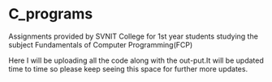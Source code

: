 # C_programs
Assignments provided by SVNIT College for 1st year students studying the subject Fundamentals of Computer Programming(FCP)


Here I will be uploading all the code along with the out-put.It will be updated time to time so please keep seeing this space for further more updates.
